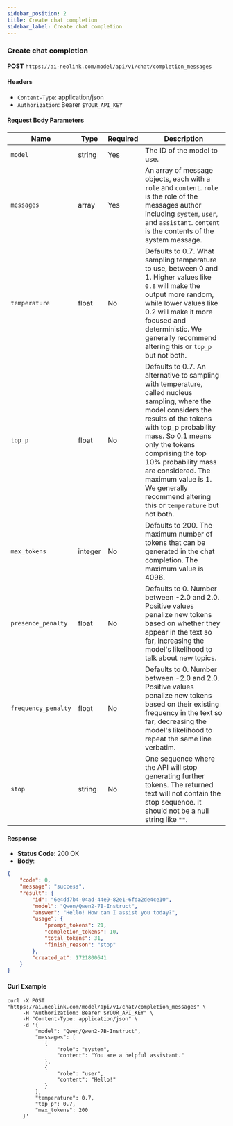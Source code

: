 ```yaml
---
sidebar_position: 2
title: Create chat completion
sidebar_label: Create chat completion
---
```



### Create chat completion

**POST** `https://ai-neolink.com/model/api/v1/chat/completion_messages`


#### Headers

- `Content-Type`: application/json
- `Authorization`: Bearer `$YOUR_API_KEY`

#### Request Body Parameters

| Name          | Type    | Required | Description                                                  |
|---------------|---------|----------|--------------------------------------------------------------|
| `model`       | string  | Yes      | The ID of the model to use.                                  |
| `messages`    | array   | Yes      | An array of message objects, each with a `role` and `content`. `role` is the role of the messages author including `system`, `user`, and `assistant`. `content` is the contents of the system message. |
| `temperature` | float   | No       | Defaults to 0.7. What sampling temperature to use, between 0 and 1. Higher values like `0.8` will make the output more random, while lower values like 0.2 will make it more focused and deterministic. We generally recommend altering this or `top_p` but not both.                                      |
| `top_p`       | float   | No       | Defaults to 0.7. An alternative to sampling with temperature, called nucleus sampling, where the model considers the results of the tokens with top_p probability mass. So 0.1 means only the tokens comprising the top 10% probability mass are considered. The maximum value is 1. We generally recommend altering this or `temperature` but not both.  |
| `max_tokens`  | integer   | No       | Defaults to 200. The maximum number of tokens that can be generated in the chat completion. The maximum value is 4096.     |
| `presence_penalty`  | float   | No       | Defaults to 0. Number between -2.0 and 2.0. Positive values penalize new tokens based on whether they appear in the text so far, increasing the model's likelihood to talk about new topics.                 |
| `frequency_penalty`  | float   | No       | Defaults to 0. Number between -2.0 and 2.0. Positive values penalize new tokens based on their existing frequency in the text so far, decreasing the model's likelihood to repeat the same line verbatim.                   |
| `stop`  | string   | No       | One sequence where the API will stop generating further tokens. The returned text will not contain the stop sequence. It should not be a null string like `""`.      |

#### Response

- **Status Code**: 200 OK
- **Body**:

```json
{
    "code": 0,
    "message": "success",
    "result": {
        "id": "6e4dd7b4-04ad-44e9-82e1-6fda2de4ce10",
        "model": "Qwen/Qwen2-7B-Instruct",
        "answer": "Hello! How can I assist you today?",
        "usage": {
            "prompt_tokens": 21,
            "completion_tokens": 10,
            "total_tokens": 31,
            "finish_reason": "stop"
        },
        "created_at": 1721800641
    }
}

```

#### Curl Example

```curl
curl -X POST "https://ai.neolink.com/model/api/v1/chat/completion_messages" \
     -H "Authorization: Bearer $YOUR_API_KEY" \
     -H "Content-Type: application/json" \
     -d '{
         "model": "Qwen/Qwen2-7B-Instruct",
         "messages": [
            {
                "role": "system",
                "content": "You are a helpful assistant."
            },
            {
                "role": "user",
                "content": "Hello!"
            }
         ],
         "temperature": 0.7,
         "top_p": 0.7,
         "max_tokens": 200
     }'
```
